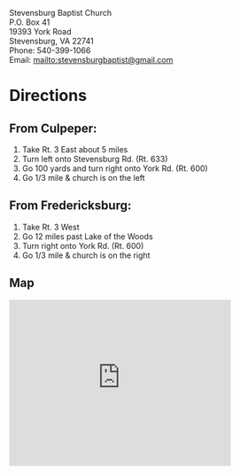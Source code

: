 Stevensburg Baptist Church  
P.O. Box 41  
19393 York Road  
Stevensburg, VA 22741  
Phone: 540-399-1066  
Email: <mailto:stevensburgbaptist@gmail.com>    

# Directions

## From Culpeper:
1. Take Rt. 3 East about 5 miles  
2. Turn left onto Stevensburg Rd. (Rt. 633)  
3. Go 100 yards and turn right onto York Rd. (Rt. 600)  
4. Go 1/3 mile & church is on the left  

## From Fredericksburg:
1. Take Rt. 3 West  
2. Go 12 miles past Lake of the Woods  
3. Turn right onto York Rd. (Rt. 600)  
4. Go 1/3 mile & church is on the right  

  
## Map  
  
<iframe src="https://www.google.com/maps/embed?pb=!1m18!1m12!1m3!1d12499.702994218242!2d-77.89489099999999!3d38.443183999999995!2m3!1f0!2f0!3f0!3m2!1i1024!2i768!4f13.1!3m3!1m2!1s0x89b69dd81c9e0d13%3A0xc1097983af277115!2s19393+York+Rd%2C+Stevensburg%2C+VA+22741!5e0!3m2!1sen!2sus!4v1513884212578" width="400" height="300" frameborder="0" style="border:0" allowfullscreen></iframe>
